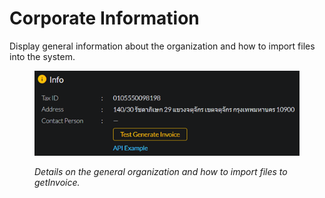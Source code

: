 # Corporate Information

Display general information about the organization and how to import files into the system.

<figure><img src="../../.gitbook/assets/image (33).png" alt=""><figcaption><p><em>Details on the general organization and how to import files to getInvoice.</em></p></figcaption></figure>

